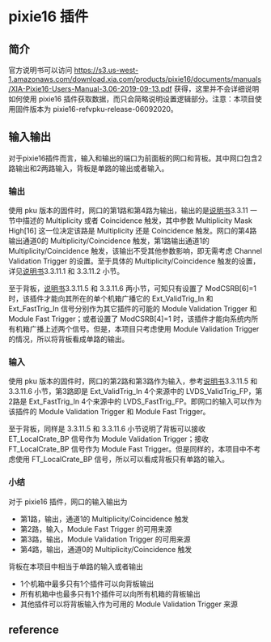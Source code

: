 # pixie16 插件

## 简介

官方说明书可以访问 https://s3.us-west-1.amazonaws.com/download.xia.com/products/pixie16/documents/manuals/XIA-Pixie16-Users-Manual-3.06-2019-09-13.pdf 获得，这里并不会详细说明如何使用 pixie16 插件获取数据，而只会简略说明设置逻辑部分。注意：本项目使用固件版本为 pixie16-refvpku-release-06092020。



## 输入输出

对于pixie16插件而言，输入和输出的端口为前面板的网口和背板。其中网口包含2路输出和2两路输入，背板是单路的输出或者输入。

### 输出

使用 pku 版本的固件时，网口的第1路和第4路为输出，输出的是[说明书][pixie16_manual]3.3.11 一节中描述的 Multiplicity 或者 Coincidence 触发，其中参数 Multiplicity Mask High[16] 这一位决定该路是 Multiplicity 还是 Coincidence 触发。网口的第4路输出通道0的 Multiplicity/Coincidence 触发，第1路输出通道1的 Multiplicity/Coincidence 触发，该输出不受其他参数影响，即无需考虑 Channel Validation Trigger 的设置。至于具体的 Multiplicity/Coincidence 触发的设置，详见[说明书][pixie16_manual]3.3.11.1 和 3.3.11.2 小节。

至于背板，[说明书][pixie16_manual]3.3.11.5 和 3.3.11.6 两小节，可知只有设置了 ModCSRB[6]=1 时，该插件才能向其所在的单个机箱广播它的 Ext_ValidTrig_In 和 Ext_FastTrig_In 信号分别作为其它插件的可能的 Module Validation Trigger 和 Module Fast Trigger；或者设置了 ModCSRB[4]=1 时，该插件才能向系统内所有机箱广播上述两个信号。但是，本项目只考虑使用 Module Validation Trigger 的情况，所以将背板看成单路的输出。

### 输入

使用 pku 版本的固件时，网口的第2路和第3路作为输入，参考[说明书][pixie16_manual]3.3.11.5 和 3.3.11.6 小节，第3路即是 Ext_ValidTrig_In 4个来源中的 LVDS_ValidTrig_FP，第2路是 Ext_FastTrig_In 4个来源中的 LVDS_FastTrig_FP。即网口的输入可以作为该插件的 Module Validation Trigger 和 Module Fast Trigger。

至于背板，同样是 3.3.11.5 和 3.3.11.6 小节说明了背板可以接收 ET_LocalCrate_BP 信号作为 Module Validation Trigger；接收 FT_LocalCrate_BP 信号作为 Module Fast Trigger。但是同样的，本项目中不考虑使用 FT_LocalCrate_BP 信号，所以可以看成背板只有单路的输入。

### 小结

对于 pixie16 插件，网口的输入输出为

+ 第1路，输出，通道1的 Multiplicity/Coincidence 触发
+ 第2路，输入，Module Fast Trigger 的可用来源
+ 第3路，输出，Module Validation Trigger 的可用来源
+ 第4路，输出，通道0的 Multiplicity/Coincidence 触发

背板在本项目中相当于单路的输入或者输出

+ 1个机箱中最多只有1个插件可以向背板输出
+ 所有机箱中也最多只有1个插件可以向所有机箱的背板输出
+ 其他插件可以将背板输入作为可用的 Module Validation Trigger 来源



## reference

[pixie16_manual]: https://s3.us-west-1.amazonaws.com/download.xia.com/products/pixie16/documents/manuals/XIA-Pixie16-Users-Manual-3.06-2019-09-13.pdf
